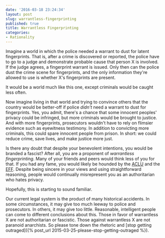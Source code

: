 ```yaml
---
date: '2016-03-18 23:24:34'
layout: post
slug: warrantless-fingerprinting
published: true
title: Warrantless Fingerprinting
categories:
- Rationality
---
```


Imagine a world in which the police needed a warrant to dust for latent fingerprints. That is, after a crime is discovered or reported, the police have to go to a judge and demonstrate probable cause that person X is involved. If the judge agrees, a fingerprint warrant is issued. Only then can the police dust the crime scene for fingerprints, and the only information they're allowed to use is whether X's fingerprints are present.

It would be a world much like this one, except criminals would be caught less often.

Now imagine living in that world and trying to convince others that the country would be better-off if police *didn't* need a warrant to dust for fingerprints. Yes, you admit, there's a chance that some innocent peoples' privacy could be infringed, but more criminals would be brought to justice. And with more fingerprints, prosecutors wouldn't have to rely on flimsier evidence such as eyewitness testimony. In addition to convicting more criminals, this could spare innocent people from prison. In short: we could reduce crime, save lives, and make justice more just.

Is there any doubt that despite your benevolent intentions, you would be branded a fascist? After all, you are a proponent of *warrantless fingerprinting*. Many of your friends and peers would think less of you for that. If you had any fame, you would likely be hounded by the [ACLU](https://en.wikipedia.org/wiki/American_Civil_Liberties_Union) and the [EFF](https://en.wikipedia.org/wiki/Electronic_Frontier_Foundation). Despite being sincere in your views and using straightforward reasoning, people would continually misrepresent you as an authoritarian who hates privacy.

Hopefully, this is starting to sound familiar.

Our current legal system is the product of many historical accidents. In some circumstances, it may give too much leeway to police and prosecutors. In others, it may give too little. Reasonable, intelligent people can come to different conclusions about this. Those in favor of warrantless X are not authoritarian or fascistic. Those against warrantless X are not paranoid anarchists. So please tone down the rhetoric and [stop getting outraged]({% post_url 2015-03-25-please-stop-getting-outraged %}).
